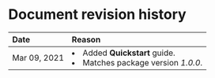 # Document revision history

|Date|Reason|
|:---|:---|
|Mar 09, 2021|<li>Added **Quickstart** guide.<li>Matches package version *1.0.0*.|
